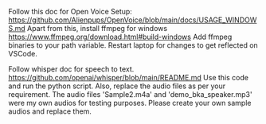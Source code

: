 Follow this doc for Open Voice Setup: https://github.com/Alienpups/OpenVoice/blob/main/docs/USAGE_WINDOWS.md
Apart from this, install ffmpeg for windows https://www.ffmpeg.org/download.html#build-windows
Add ffmpeg binaries to your path variable. Restart laptop for changes to get reflected on VSCode.

Follow whisper doc for speech to text. https://github.com/openai/whisper/blob/main/README.md
Use this code and run the python script. Also, replace the audio files as per your requirement. The audio files 'Sample2.m4a' and 'demo_bka_speaker.mp3' were my own audios for testing purposes.
Please create your own sample audios and replace them.
